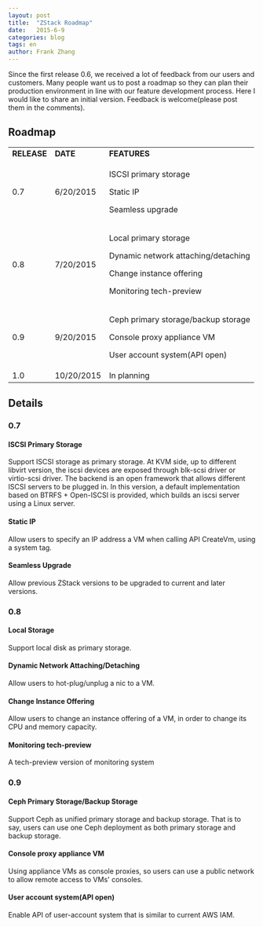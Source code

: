 ```yaml
---
layout: post
title:  "ZStack Roadmap"
date:   2015-6-9
categories: blog
tags: en
author: Frank Zhang
---
```


Since the first release 0.6, we received a lot of feedback from our users and customers. Many people want us to post a
roadmap so they can plan their production environment in line with our feature development process. Here I would like to
share an initial version. Feedback is welcome(please post them in the comments).

## Roadmap

<table class="table table-bordered black-table">
  <tr>
    <td><b>RELEASE</b></td>
    <td><b>DATE</b></td>
    <td><b>FEATURES</b></td>
  </tr>
  <tr>
    <td>0.7</td>
    <td>6/20/2015</td>
    <td>
        <p>ISCSI primary storage</p>
        <p>Static IP</p>
        <p>Seamless upgrade</p>
    </td>
  </tr>
  <tr>
    <td>0.8</td>
    <td>7/20/2015</td>
    <td>
        <p>Local primary storage</p>
        <p>Dynamic network attaching/detaching</p>
        <p>Change instance offering</p>
        <p>Monitoring tech-preview</p>
    </td>
  </tr>
  <tr>
    <td>0.9</td>
    <td>9/20/2015</td>
    <td>
        <p>Ceph primary storage/backup storage</p>
        <p>Console proxy appliance VM</p>
        <p>User account system(API open)</p>
    </td>
  </tr>
  <tr>
    <td>1.0</td>
    <td>10/20/2015</td>
    <td>
        In planning
    </td>
  </tr>
</table>

## Details

### 0.7

#### ISCSI Primary Storage

Support ISCSI storage as primary storage. At KVM side, up to different libvirt version, the iscsi devices are exposed through blk-scsi
driver or virtio-scsi driver. The backend is an open framework that allows different ISCSI servers to be plugged in. In this version, a
default implementation based on BTRFS + Open-ISCSI is provided, which builds an iscsi server using a Linux server.

#### Static IP

Allow users to specify an IP address a VM when calling API CreateVm, using a system tag.

#### Seamless Upgrade

Allow previous ZStack versions to be upgraded to current and later versions.

### 0.8

#### Local Storage

Support local disk as primary storage.

#### Dynamic Network Attaching/Detaching

Allow users to hot-plug/unplug a nic to a VM.

#### Change Instance Offering

Allow users to change an instance offering of a VM, in order to change its CPU and memory capacity.

#### Monitoring tech-preview

A tech-preview version of monitoring system

### 0.9

#### Ceph Primary Storage/Backup Storage

Support Ceph as unified primary storage and backup storage. That is to say, users can use one Ceph deployment as both
primary storage and backup storage.

#### Console proxy appliance VM

Using appliance VMs as console proxies, so users can use a public network to allow remote access to VMs' consoles.

#### User account system(API open)

Enable API of user-account system that is similar to current AWS IAM.

